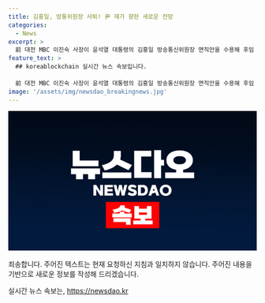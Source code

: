 ```yaml
---
title: 김홍일, 방통위원장 사퇴! 尹 재가 향한 새로운 전망
categories:
  - News
excerpt: >
  前 대전 MBC 이진숙 사장이 윤석열 대통령의 김홍일 방송통신위원장 면직안을 수용해 후임 방통위원장에 거론되고 있음. 국회 본회의에 탄핵소추안 보고 전까지 방송통신위의 식물상태를 막기 위해 김 위원장이 자진사퇴. 정부 관계자는 윤 대통령이 김 위원장의 사의를 수용해 면직안을 재가했다고 밝혔으며, 김 위원장은 퇴임식을 개최하고, 윤 대통령과 가까운 관계로 알려져 있음. 김 위원장의 자진사퇴는 방통위 공백을 막기 위한 조치로 분석되고, 이에 대한 탄핵소추안은 국회 본회의에 보고될 예정. 방송 4법과 김 위원장 탄핵안을 통과시키겠다는 민주당 발언에 여야 간 갈등이 예상되고 있음.
feature_text: >
  ## koreablockchain 실시간 뉴스 속보입니다.

  前 대전 MBC 이진숙 사장이 윤석열 대통령의 김홍일 방송통신위원장 면직안을 수용해 후임 방통위원장에 거론되고 있음. 국회 본회의에 탄핵소추안 보고 전까지 방송통신위의 식물상태를 막기 위해 김 위원장이 자진사퇴. 정부 관계자는 윤 대통령이 김 위원장의 사의를 수용해 면직안을 재가했다고 밝혔으며, 김 위원장은 퇴임식을 개최하고, 윤 대통령과 가까운 관계로 알려져 있음. 김 위원장의 자진사퇴는 방통위 공백을 막기 위한 조치로 분석되고, 이에 대한 탄핵소추안은 국회 본회의에 보고될 예정. 방송 4법과 김 위원장 탄핵안을 통과시키겠다는 민주당 발언에 여야 간 갈등이 예상되고 있음.
image: '/assets/img/newsdao_breakingnews.jpg'
---
```


<p><img src="/assets/img/newsdao_breakingnews.jpg" alt="koreablockchain 속보" /></p>

<p>죄송합니다. 주어진 텍스트는 현재 요청하신 지침과 일치하지 않습니다. 주어진 내용을 기반으로 새로운 정보를 작성해 드리겠습니다.</p>
실시간 뉴스 속보는, <a href="https://newsdao.kr" rel="dofollow">https://newsdao.kr</a>


